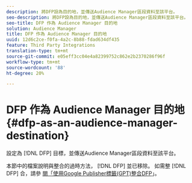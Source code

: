 ```yaml
---
description: 將DFP設為目的地，並傳送Audience Manager區段資料至該平台。
seo-description: 將DFP設為目的地，並傳送Audience Manager區段資料至該平台。
seo-title: DFP 作為 Audience Manager 目的地
solution: Audience Manager
title: DFP 作為 Audience Manager 目的地
uuid: 12d6c2ce-f0fa-4a2c-8b88-fdad634df435
feature: Third Party Integrations
translation-type: tm+mt
source-git-commit: e05eff3cc04e4a82399752c862e2b2370286f96f
workflow-type: tm+mt
source-wordcount: '88'
ht-degree: 20%

---
```



# DFP 作為 Audience Manager 目的地 {#dfp-as-an-audience-manager-destination}

設定為 [!DNL DFP] 目標，並傳送Audience Manager區段資料至該平台。

本節中的檔案說明與整合的過時方法， [!DNL DFP] 並已移除。 如需整 [!DNL DFP] 合，請參 [閱「使用Google Publisher標籤(GPT)整合DFP](../integration/gpt-aam-destination/gpt-aam-requirements.md)」。
